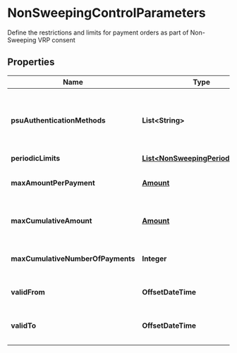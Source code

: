 

# NonSweepingControlParameters

Define the restrictions and limits for payment orders as part of Non-Sweeping VRP consent

## Properties

Name | Type | Description | Notes
------------ | ------------- | ------------- | -------------
**psuAuthenticationMethods** | **List&lt;String&gt;** | __Mandatory__. Defines the authentication method(s) allowed in payment submission step. Allowed values are [SCA_REQUIRED, SCA_NOT_REQUIRED]. | 
**periodicLimits** | [**List&lt;NonSweepingPeriodicLimits&gt;**](NonSweepingPeriodicLimits.md) |  | 
**maxAmountPerPayment** | [**Amount**](Amount.md) | __Mandatory__. Max amount that can be submitted per payment. | 
**maxCumulativeAmount** | [**Amount**](Amount.md) | __Optional__. Max cumulative amount that can be submitted under this consent. |  [optional]
**maxCumulativeNumberOfPayments** | **Integer** | __Optional__. Max number of payments that can be submitted under this consent. |  [optional]
**validFrom** | **OffsetDateTime** | __Optional__. Start date when the consent becomes valid. |  [optional]
**validTo** | **OffsetDateTime** | __Optional__. End date when the consent expires and becomes invalid. |  [optional]




